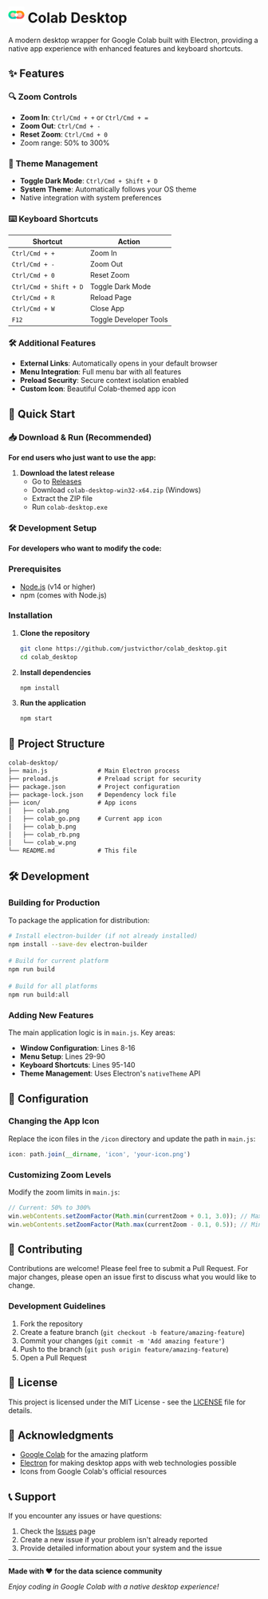 # <img src="icon/colab_go.png" alt="Colab Desktop" width="32" height="32"> Colab Desktop

A modern desktop wrapper for Google Colab built with Electron, providing a native app experience with enhanced features and keyboard shortcuts.

## ✨ Features

### 🔍 **Zoom Controls**
- **Zoom In**: `Ctrl/Cmd + +` or `Ctrl/Cmd + =`
- **Zoom Out**: `Ctrl/Cmd + -`
- **Reset Zoom**: `Ctrl/Cmd + 0`
- Zoom range: 50% to 300%

### 🌙 **Theme Management**
- **Toggle Dark Mode**: `Ctrl/Cmd + Shift + D`
- **System Theme**: Automatically follows your OS theme
- Native integration with system preferences

### ⌨️ **Keyboard Shortcuts**
| Shortcut | Action |
|----------|--------|
| `Ctrl/Cmd + +` | Zoom In |
| `Ctrl/Cmd + -` | Zoom Out |
| `Ctrl/Cmd + 0` | Reset Zoom |
| `Ctrl/Cmd + Shift + D` | Toggle Dark Mode |
| `Ctrl/Cmd + R` | Reload Page |
| `Ctrl/Cmd + W` | Close App |
| `F12` | Toggle Developer Tools |

### 🛠️ **Additional Features**
- **External Links**: Automatically opens in your default browser
- **Menu Integration**: Full menu bar with all features
- **Preload Security**: Secure context isolation enabled
- **Custom Icon**: Beautiful Colab-themed app icon

## 🚀 Quick Start

### 📥 **Download & Run (Recommended)**

**For end users who just want to use the app:**

1. **Download the latest release**
   - Go to [Releases](https://github.com/justvicthor/colab-desktop/releases)
   - Download `colab-desktop-win32-x64.zip` (Windows)
   - Extract the ZIP file
   - Run `colab-desktop.exe`

### 🛠️ **Development Setup**

**For developers who want to modify the code:**

### Prerequisites
- [Node.js](https://nodejs.org/) (v14 or higher)
- npm (comes with Node.js)

### Installation

1. **Clone the repository**
   ```bash
   git clone https://github.com/justvicthor/colab_desktop.git
   cd colab_desktop
   ```

2. **Install dependencies**
   ```bash
   npm install
   ```

3. **Run the application**
   ```bash
   npm start
   ```

## 📁 Project Structure

```
colab-desktop/
├── main.js              # Main Electron process
├── preload.js           # Preload script for security
├── package.json         # Project configuration
├── package-lock.json    # Dependency lock file
├── icon/                # App icons
│   ├── colab.png
│   ├── colab_go.png     # Current app icon
│   ├── colab_b.png
│   ├── colab_rb.png
│   └── colab_w.png
└── README.md            # This file
```

## 🛠️ Development

### Building for Production

To package the application for distribution:

```bash
# Install electron-builder (if not already installed)
npm install --save-dev electron-builder

# Build for current platform
npm run build

# Build for all platforms
npm run build:all
```

### Adding New Features

The main application logic is in `main.js`. Key areas:

- **Window Configuration**: Lines 8-16
- **Menu Setup**: Lines 29-90
- **Keyboard Shortcuts**: Lines 95-140
- **Theme Management**: Uses Electron's `nativeTheme` API

## 🔧 Configuration

### Changing the App Icon

Replace the icon files in the `/icon` directory and update the path in `main.js`:

```javascript
icon: path.join(__dirname, 'icon', 'your-icon.png')
```

### Customizing Zoom Levels

Modify the zoom limits in `main.js`:

```javascript
// Current: 50% to 300%
win.webContents.setZoomFactor(Math.min(currentZoom + 0.1, 3.0)); // Max zoom
win.webContents.setZoomFactor(Math.max(currentZoom - 0.1, 0.5)); // Min zoom
```

## 🤝 Contributing

Contributions are welcome! Please feel free to submit a Pull Request. For major changes, please open an issue first to discuss what you would like to change.

### Development Guidelines

1. Fork the repository
2. Create a feature branch (`git checkout -b feature/amazing-feature`)
3. Commit your changes (`git commit -m 'Add amazing feature'`)
4. Push to the branch (`git push origin feature/amazing-feature`)
5. Open a Pull Request

## 📄 License

This project is licensed under the MIT License - see the [LICENSE](LICENSE) file for details.

## 🙏 Acknowledgments

- [Google Colab](https://colab.research.google.com/) for the amazing platform
- [Electron](https://www.electronjs.org/) for making desktop apps with web technologies possible
- Icons from Google Colab's official resources

## 📞 Support

If you encounter any issues or have questions:

1. Check the [Issues](https://github.com/justvicthor/colab-desktop/issues) page
2. Create a new issue if your problem isn't already reported
3. Provide detailed information about your system and the issue

---

**Made with ❤️ for the data science community**

*Enjoy coding in Google Colab with a native desktop experience!*
